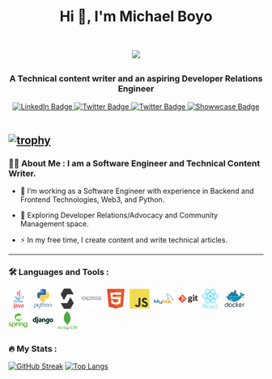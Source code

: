 <h1 align="center">Hi 👋, I'm Michael Boyo<h1> 
  
<div id="header" align="center">
  <img src="https://media.giphy.com/media/M9gbBd9nbDrOTu1Mqx/giphy.gif" width="100"/>
</div>

<h3 align="center">A Technical content writer and an aspiring Developer Relations Engineer</h3>
  
<div id="badges" align="center">
  <a href="https://www.linkedin.com/in/michael-bidemi-boyo-2a5822160/">
  <img src="https://img.shields.io/badge/LinkedIn-blue?style=for-the-badge&logo=linkedin&logoColor=white" alt="LinkedIn Badge"/>
  </a>
  <a href="https://twitter.com/TBtheCoder">
  <img src="https://img.shields.io/badge/Twitter-blue?style=for-the-badge&logo=twitter&logoColor=white" alt="Twitter Badge"/>
  </a>
  <a href="https://tbthecoder.hashnode.dev/">
  <img src="https://img.shields.io/badge/Hashnode-blue?style=for-the-badge&logo=Hashnode&logoColor=white" alt="Twitter Badge"/>
  </a>
  <a href="https://www.showwcase.com/tbthecoder">
  <img src="https://img.shields.io/badge/Showwcase-blue?style=for-the-badge&logo=showwcase&logoColor=white" alt="Showwcase Badge"/>
  </a>
</div>

<div id="badges" align="center">
<img src="https://komarev.com/ghpvc/?username=MichaelBoyo&style=flat-square&color=blue" alt=""/>
</div>

[![trophy](https://github-profile-trophy.vercel.app/?username=MichaelBoyo)](https://github.com/MichaelBoyo/github-profile-trophy)
---

### :man_technologist: About Me : I am a Software Engineer and Technical Content Writer.
- :telescope: I’m working as a Software Engineer with experience in Backend and  Frontend Technologies, Web3, and Python.

- :seedling: Exploring Developer Relations/Advocacy and Community Management space.

- :zap: In my free time, I create content and write technical articles.
  
---

### :hammer_and_wrench: Languages and Tools :
<div>
  <img src="https://github.com/devicons/devicon/blob/master/icons/java/java-original-wordmark.svg" title="Java" alt="Java" width="40" height="40"/>&nbsp;
   <img src="https://github.com/devicons/devicon/blob/master/icons/python/python-original-wordmark.svg" title="Python" alt="Python" width="40" height="40"/>&nbsp;
  <img src="https://github.com/devicons/devicon/blob/master/icons/solidity/solidity-plain.svg" title="JavaScript" alt="JavaScript" width="40" height="40"/>&nbsp;
  <img src="https://github.com/devicons/devicon/blob/master/icons/express/express-original-wordmark.svg"  title="Express" alt="Express" width="40" height="40"/>&nbsp;
  <img src="https://github.com/devicons/devicon/blob/master/icons/html5/html5-original.svg" title="HTML5" alt="HTML" width="40" height="40"/>&nbsp;
  <img src="https://github.com/devicons/devicon/blob/master/icons/javascript/javascript-original.svg" title="JavaScript" alt="JavaScript" width="40" height="40"/>&nbsp;
  <img src="https://github.com/devicons/devicon/blob/master/icons/mysql/mysql-original-wordmark.svg" title="MySQL"  alt="MySQL" width="40" height="40"/>&nbsp;
  <img src="https://github.com/devicons/devicon/blob/master/icons/git/git-original-wordmark.svg" title="Git" **alt="Git" width="40" height="40"/>
  <img src="https://github.com/devicons/devicon/blob/master/icons/react/react-original-wordmark.svg" title="React" alt="React" width="40" height="40"/>&nbsp;
  <img src="https://github.com/devicons/devicon/blob/master/icons/docker/docker-original-wordmark.svg" title="Docker" alt="Docker" width="40" height="40"/>&nbsp;
  <img src="https://github.com/devicons/devicon/blob/master/icons/spring/spring-original-wordmark.svg" title="Spring" alt="Spring" width="40" height="40"/>&nbsp;
  <img src="https://github.com/devicons/devicon/blob/master/icons/django/django-plain-wordmark.svg" title="React" alt="React" width="40" height="40"/>&nbsp;
   <img src="https://github.com/devicons/devicon/blob/master/icons/mongodb/mongodb-plain-wordmark.svg" title="React" alt="React" width="40" height="40"/>&nbsp;
</div>


### :fire: My Stats :
 [![GitHub Streak](http://github-readme-streak-stats.herokuapp.com?user=MichaelBoyo&theme=dark)](https://git.io/streak-stats)
  [![Top Langs](https://github-readme-stats.vercel.app/api/top-langs/?username=MichaelBoyo)](https://github.com/anuraghazra/github-readme-stats)
